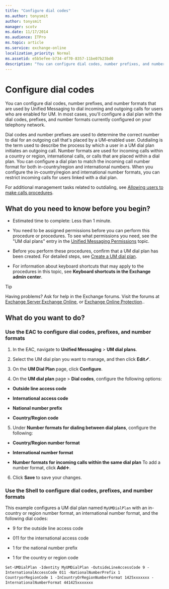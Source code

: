 ```yaml
---
title: "Configure dial codes"
ms.author: tonysmit
author: tonysmit
manager: scotv
ms.date: 11/17/2014
ms.audience: ITPro
ms.topic: article
ms.service: exchange-online
localization_priority: Normal
ms.assetid: e5b5efee-b734-4f70-8357-11be07b23bd0
description: "You can configure dial codes, number prefixes, and number formats that are used by Unified Messaging to dial incoming and outgoing calls for users who are enabled for UM. In most cases, you'll configure a dial plan with the dial codes, prefixes, and number formats currently configured on your telephony network."
---
```


# Configure dial codes

You can configure dial codes, number prefixes, and number formats that are used by Unified Messaging to dial incoming and outgoing calls for users who are enabled for UM. In most cases, you'll configure a dial plan with the dial codes, prefixes, and number formats currently configured on your telephony network.
  
Dial codes and number prefixes are used to determine the correct number to dial for an outgoing call that's placed by a UM-enabled user. Outdialing is the term used to describe the process by which a user in a UM dial plan initiates an outgoing call. Number formats are used for incoming calls within a country or region, international calls, or calls that are placed within a dial plan. You can configure a dial plan to match the incoming call number format for both in-country/region and international numbers. When you configure the in-country/region and international number formats, you can restrict incoming calls for users linked with a dial plan. 
  
For additional management tasks related to outdialing, see [Allowing users to make calls procedures](allow-users-to-make-calls-procedures.md).
  
## What do you need to know before you begin?

- Estimated time to complete: Less than 1 minute.
    
- You need to be assigned permissions before you can perform this procedure or procedures. To see what permissions you need, see the "UM dial plans" entry in the [Unified Messaging Permissions](http://technet.microsoft.com/library/d326c3bc-8f33-434a-bf02-a83cc26a5498.aspx) topic. 
    
- Before you perform these procedures, confirm that a UM dial plan has been created. For detailed steps, see [Create a UM dial plan](../../voice-mail-unified-messaging/connect-voice-mail-system/create-um-dial-plan.md).
    
- For information about keyboard shortcuts that may apply to the procedures in this topic, see **Keyboard shortcuts in the Exchange admin center**.
    
> [!TIP]
> Having problems? Ask for help in the Exchange forums. Visit the forums at [Exchange Server](https://go.microsoft.com/fwlink/p/?linkId=60612),[Exchange Online](https://go.microsoft.com/fwlink/p/?linkId=267542), or [Exchange Online Protection](https://go.microsoft.com/fwlink/p/?linkId=285351).. 
  
## What do you want to do?

### Use the EAC to configure dial codes, prefixes, and number formats

1. In the EAC, navigate to **Unified Messaging** \> **UM dial plans**.
    
2. Select the UM dial plan you want to manage, and then click **Edit**![Edit icon](../../media/ITPro_EAC_EditIcon.gif).
    
3. On the **UM Dial Plan** page, click **Configure**.
    
4. On the **UM dial plan** page \> **Dial codes**, configure the following options:
    
  - **Outside line access code**
    
  - **International access code**
    
  - **National number prefix**
    
  - **Country/Region code**
    
5. Under **Number formats for dialing between dial plans**, configure the following:
    
  - **Country/Region number format**
    
  - **International number format**
    
  - **Number formats for incoming calls within the same dial plan** To add a number format, click **Add**![Add Icon](../../media/ITPro_EAC_AddIcon.gif).
    
6. Click **Save** to save your changes. 
    
### Use the Shell to configure dial codes, prefixes, and number formats

This example configures a UM dial plan named  `MyUMDialPlan` with an in-country or region number format, an international number format, and the following dial codes: 
  
- 9 for the outside line access code
    
- 011 for the international access code
    
- 1 for the national number prefix
    
- 1 for the country or region code
    
```
Set-UMDialPlan -Identity MyUMDialPlan -OutsideLineAccessCode 9 -InternationalAccessCode 011 -NationalNumberPrefix 1 CountryorRegionCode 1 -InCountryOrRegionNumberFormat 1425xxxxxxx -InternationalNumberFormat 441425xxxxxxx
```


